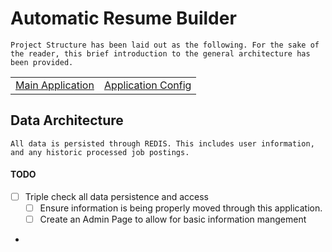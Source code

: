 # Automatic Resume Builder
    Project Structure has been laid out as the following. For the sake of the reader, this brief introduction to the general architecture has been provided. 
| | |
|:--:|:--:|
| [Main Application](app.py) | [Application Config](lib/app_conf.py)|

## Data Architecture
    All data is persisted through REDIS. This includes user information, and any historic processed job postings. 

#### TODO
- [ ] Triple check all data persistence and access
  - [ ] Ensure information is being properly moved through this application.
  - [ ] Create an Admin Page to allow for basic information mangement
- 
